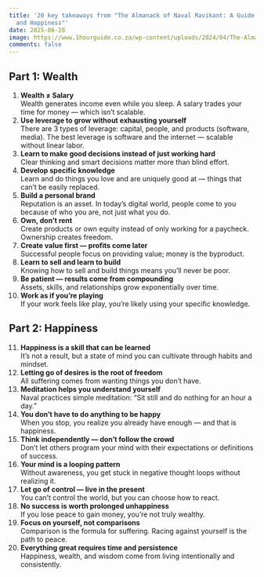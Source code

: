```yaml
---
title: '20 key takeaways from "The Almanack of Naval Ravikant: A Guide to Wealth
  and Happiness"'
date: 2025-06-28
image: https://www.1hourguide.co.za/wp-content/uploads/2024/04/The-Almanack-of-Naval-Ravikant.jpg
comments: false
---
```

## **Part 1: Wealth**

1. **Wealth ≠ Salary**\
   Wealth generates income even while you sleep. A salary trades your time for money — which isn’t scalable.
2. **Use leverage to grow without exhausting yourself**\
   There are 3 types of leverage: capital, people, and products (software, media). The best leverage is software and the internet — scalable without linear labor.
3. **Learn to make good decisions instead of just working hard**\
   Clear thinking and smart decisions matter more than blind effort.
4. **Develop specific knowledge**\
   Learn and do things you love and are uniquely good at — things that can’t be easily replaced.
5. **Build a personal brand**\
   Reputation is an asset. In today’s digital world, people come to you because of who you are, not just what you do.
6. **Own, don’t rent**\
   Create products or own equity instead of only working for a paycheck. Ownership creates freedom.
7. **Create value first — profits come later**\
   Successful people focus on providing value; money is the byproduct.
8. **Learn to sell and learn to build**\
   Knowing how to sell and build things means you’ll never be poor.
9. **Be patient — results come from compounding**\
   Assets, skills, and relationships grow exponentially over time.
10. **Work as if you’re playing**\
    If your work feels like play, you’re likely using your specific knowledge.

## **Part 2: Happiness**

11. **Happiness is a skill that can be learned**\
    It’s not a result, but a state of mind you can cultivate through habits and mindset.
12. **Letting go of desires is the root of freedom**\
    All suffering comes from wanting things you don’t have.
13. **Meditation helps you understand yourself**\
    Naval practices simple meditation: “Sit still and do nothing for an hour a day.”
14. **You don’t have to do anything to be happy**\
    When you stop, you realize you already have enough — and that is happiness.
15. **Think independently — don’t follow the crowd**\
    Don’t let others program your mind with their expectations or definitions of success.
16. **Your mind is a looping pattern**\
    Without awareness, you get stuck in negative thought loops without realizing it.
17. **Let go of control — live in the present**\
    You can’t control the world, but you can choose how to react.
18. **No success is worth prolonged unhappiness**\
    If you lose peace to gain money, you’re not truly wealthy.
19. **Focus on yourself, not comparisons**\
    Comparison is the formula for suffering. Racing against yourself is the path to peace.
20. **Everything great requires time and persistence**\
    Happiness, wealth, and wisdom come from living intentionally and consistently.